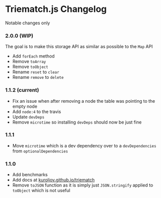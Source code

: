 # Triematch.js Changelog

Notable changes only

### 2.0.0 (WIP)

The goal is to make this storage API as similar as possible to the `Map` API

- Add `forEach` method
- Remove `toArray`
- Remove `toObject`
- Rename `reset` to `clear`
- Rename `remove` to `delete`

### 1.1.2 (current)

- Fix an issue when after removing a node the table was pointing to the empty node
- Add `node:4` to the travis
- Update `devDeps`
- Remove `microtime` so installing `devDeps` should now be just fine

### 1.1.1

- Move `microtime` which is a dev dependency over to a `devDependencies` from `optionalDependencies`

### 1.1.0

- Add benchmarks
- Add docs at [kuroljov.github.io/triematch](https://kuroljov.github.io/triematch)
- Remove `toJSON` function as it is simply just `JSON.stringify` applied to `toObject` which is not useful
